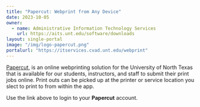 ```yaml
---
title: "Papercut: Webprint from Any Device"
date: 2023-10-05
owner:
  - name: Administrative Information Technology Services
    url: https://aits.unt.edu/software/downloads
layout: single-portal
image: "/img/logo-papercut.png"
portalurl: "https://itservices.cvad.unt.edu/webprint"
---
```

[Papercut](https://itservices.cvad.unt.edu/webprint/ 'Papercut'), is an online webprinting solution for the University of North Texas that is available for our students, instructors, and staff to submit their print jobs online. Print outs can be picked up at the printer or service location you slect to print to from within the app.

Use the link above to login to your **Papercut** account.  